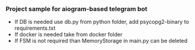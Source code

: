 ### Project sample for aiogram-based telegram bot

* If DB is needed use db.py from python folder, add psycopg2-binary to requirements.txt
* If docker is needed take from docker folder
* If FSM is not required than MemoryStorage in main.py can be deleted

